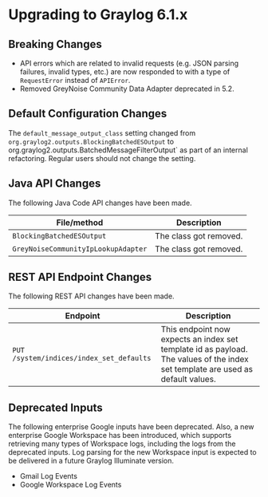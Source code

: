 Upgrading to Graylog 6.1.x
==========================

## Breaking Changes

- API errors which are related to invalid requests (e.g. JSON parsing failures, invalid types, etc.) are now responded to with a type of `RequestError` instead of `APIError`.
- Removed GreyNoise Community Data Adapter deprecated in 5.2.

## Default Configuration Changes

The `default_message_output_class` setting changed from
`org.graylog2.outputs.BlockingBatchedESOutput` to 
org.graylog2.outputs.BatchedMessageFilterOutput` as part of an internal
refactoring. Regular users should not change the setting.

## Java API Changes

The following Java Code API changes have been made.

| File/method                         | Description            |
|-------------------------------------|------------------------|
| `BlockingBatchedESOutput`           | The class got removed. |
| `GreyNoiseCommunityIpLookupAdapter` | The class got removed. |

## REST API Endpoint Changes

The following REST API changes have been made.

| Endpoint                                 | Description                                                                                                                     |
|------------------------------------------|---------------------------------------------------------------------------------------------------------------------------------|
| `PUT /system/indices/index_set_defaults` | This endpoint now expects an index set template id as payload. The values of the index set template are used as default values. |

## Deprecated Inputs

The following enterprise Google inputs have been deprecated. Also, a new enterprise Google Workspace has been introduced, 
which supports retrieving many types of Workspace logs, including the logs from the deprecated inputs. Log parsing for 
the new Workspace input is expected to be delivered in a future Graylog Illuminate version.

- Gmail Log Events
- Google Workspace Log Events
